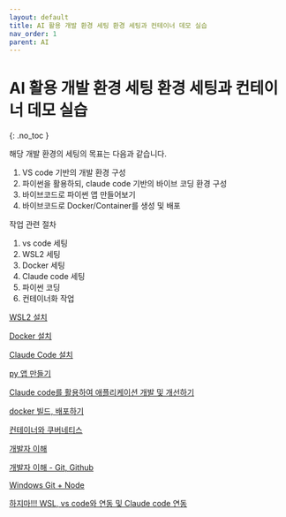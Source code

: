 ```yaml
---
layout: default
title: AI 활용 개발 환경 세팅 환경 세팅과 컨테이너 데모 실습
nav_order: 1
parent: AI
---
```


# AI 활용 개발 환경 세팅 환경 세팅과 컨테이너 데모 실습
{: .no_toc }



해당 개발 환경의 세팅의 목표는 다음과 같습니다.

1. VS code 기반의 개발 환경 구성
2. 파이썬을 활용하되, claude code 기반의 바이브 코딩 환경 구성
3. 바이브코드로 파이썬 앱 만들어보기
4. 바이브코드로 Docker/Container를 생성 및 배포

작업 관련 절차

1. vs code 세팅
2. WSL2 세팅
3. Docker 세팅
4. Claude code 세팅
5. 파이썬 코딩
6. 컨테이너화 작업

[WSL2 설치](https://www.notion.so/WSL2-28c9de7ee071809485cac383d4478b49?pvs=21)

[Docker 설치](https://www.notion.so/Docker-28c9de7ee07180ea8ddac45cc75ff9e1?pvs=21)

[Claude Code 설치](https://www.notion.so/Claude-Code-28c9de7ee071805ab83ec05555b6fd88?pvs=21)

[py 앱 만들기](https://www.notion.so/py-28c9de7ee07180e79f55e6febf4973b1?pvs=21)

[Claude code를 활용하여 애플리케이션 개발 및 개선하기](https://www.notion.so/Claude-code-28d9de7ee07180bc9890ef5d6f8b02d5?pvs=21)

[docker 빌드, 배포하기](https://www.notion.so/docker-28c9de7ee071806fbd8ec6d34a85e2b9?pvs=21)

[컨테이너와 쿠버네티스](https://www.notion.so/28e9de7ee071809f8a1ef3d16b813399?pvs=21)

[개발자 이해](https://www.notion.so/2959de7ee07180fbb6a0ca25e05cd04e?pvs=21)

[개발자 이해 - Git, Github](https://www.notion.so/Git-Github-2959de7ee0718044b2d0f6a894478676?pvs=21)

[Windows Git + Node](https://www.notion.so/Windows-Git-Node-28c9de7ee071800cacc4e3085ff98406?pvs=21)

[하지마!!! WSL, vs code와 연동 및 Claude code 연동](https://www.notion.so/WSL-vs-code-Claude-code-28c9de7ee0718067a911e33927e4811c?pvs=21)